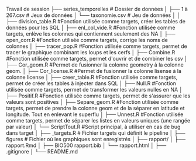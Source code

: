 Travail de session
 ├── series_temporelles    # Dossier de données
 │   ├── 1 à 267.csv       # Jeux de données
 │   └── taxonomie.csv     # Jeu de données
 │ 
 │   ├── division_table.R  #Fonction utilisée comme targets, créer les tables de données pour les SQL
 │   ├── enl_col_vide.R    #Fonction utilisée comme targets, enlève les colonnes qui contiennent seulement des NA
 │   ├── open_corr.R       #Fonction utilisée comme targets, corrige les noms de colonnes
 │   ├── tracer_pop.R      #Fonction utilisée comme targets, permet de tracer le graphique combinant les loups et les cerfs 
 │   ├── Combine.R         #Fonction utilisée comme targets, permet d'ouvrir et de combiner les csv 
 │   ├── Cor_geom.R        #Permet de fusionner la colonne geometry à la colonne geom. 
 │   ├── Cor_license.R     #Permet de fusionner la colonne lisense à la colonne license 
 │   ├── creer_table.R     #Fonction utilisée comme targets, permet de créer les tables à injecter dans SQL 
 │   ├── Null.R            #Fonction utilisée comme targets, permet de transformer les valeurs nulles en NA 
 │   ├── Positif.R         #Fonction utilisée comme targets, permet de s'assurer que les valeurs sont positives 
 │   ├── Separe_geom.R     #Fonction utilisée comme targets, permet de prendre la colonne geom et de la séparer en latitude et longitude. Tout en enlevant le superflu 
 │   ├── Unnest.R          #Fonction utilisée comme targets, permet de séparer les listes en valeurs uniques (une rangée par valeur) 
 │   └── ScriptTout.R      #Script principal, à utiliser en cas de bug dans target
 │ 
 ├── _targets.R            # Fichier targets qui définit le pipeline
 │ 
 ├── figures               # Fichier où les graphiques sont enregistrés 
 │ 
 ├── rapport/
 │   ├── rapport.Rmd
 │   ├── BIO500 rapport.bib
 │   └── rapport.html
 │ 
 ├── .gitignore
 │
 └── README.md
